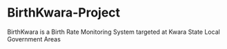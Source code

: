 # BirthKwara-Project
BirthKwara is a Birth Rate Monitoring System targeted at Kwara State Local Government Areas
